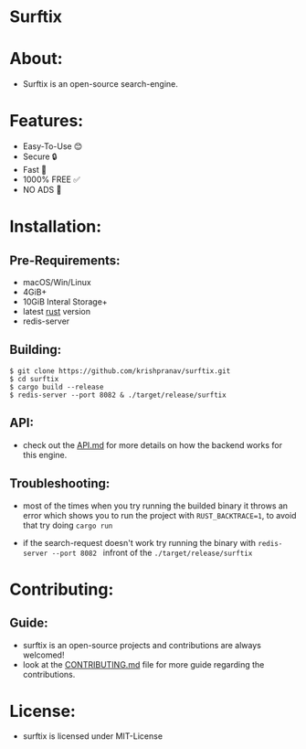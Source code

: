 # Surftix

# About:
- Surftix is an open-source search-engine.

# Features:
- Easy-To-Use 😊
- Secure 🔒
- Fast 🚀
- 1000% FREE ✅
- NO ADS 🚫

# Installation:

## Pre-Requirements:
- macOS/Win/Linux
- 4GiB+
- 10GiB Interal Storage+
- latest [rust](https://www.rust-lang.org/tools/install) version
- redis-server

## Building:
```
$ git clone https://github.com/krishpranav/surftix.git
$ cd surftix
$ cargo build --release
$ redis-server --port 8082 & ./target/release/surftix
```

## API:
- check out the [API.md](https://github.com/krishpranav/surftix/blob/master/docs/API.md) for more details on how the backend works for this engine.

## Troubleshooting:
- most of the times when you try running the builded binary it throws an error which shows you to run the project with ```RUST_BACKTRACE=1```, to avoid that try doing ```cargo run```

- if the search-request doesn't work try running the binary with ```redis-server --port 8082 ``` infront of the ```./target/release/surftix```

# Contributing:
## Guide:
- surftix is an open-source projects and contributions are always welcomed!
- look at the [CONTRIBUTING.md](https://github.com/krishpranav/surftix/blob/master/CONTRIBUTING.md) file for more guide regarding the contributions.

# License:
- surftix is licensed under MIT-License